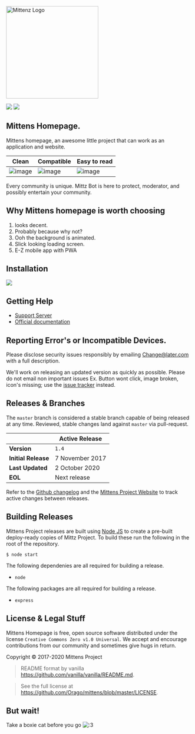 <img src="https://cdn.glitch.com/65f81ac1-5972-4a88-a61a-62585d79cfc0%2Fboxie-2048px.png" alt="Mittenz Logo" height=250 width=250/>

[![](https://img.shields.io/github/license/orago/mittz-bot.svg)](https://github.com/orago/mittens/blob/master/LICENSE)
![](https://img.shields.io/github/commits-since/orago/mittens/master.svg)

## Mittens Homepage.

Mittens homepage, an awesome little project that can work as an application and website.

| Clean                                                                                                         | Compatible                                                                                                   | Easy to read                                                                                                     |
| ------------------------------------------------------------------------------------------------------------- | ------------------------------------------------------------------------------------------------------------- | ------------------------------------------------------------------------------------------------------------- |
| ![image](https://raw.githubusercontent.com/Orago/mittens/master/assets/images/screenshots/Screenshot%202020-10-02%20at%201.21.47%20PM.png) | ![image](https://raw.githubusercontent.com/Orago/mittens/master/assets/images/screenshots/Screenshot%202020-10-02%20at%201.27.38%20PM.png) | ![image](https://raw.githubusercontent.com/Orago/mittens/master/assets/images/screenshots/Screenshot%202020-10-02%20at%201.24.56%20PM.png) |

Every community is unique. Mittz Bot is here to protect, moderator, and possibly entertain your community.

## Why Mittens homepage is worth choosing

1. looks decent.
1. Probably because why not?
1. Ooh the background is animated.
1. Slick looking loading screen.
1. E-Z mobile app with PWA

## Installation

<a href="https://heroku.com/deploy?template=https://github.com/orago/mittens" target="_blank"><img src="https://www.herokucdn.com/deploy/button.svg"></a>


## Getting Help

-   [Support Server](http://discord.gg/zzthRpu)
-   [Official documentation](https://mittenscat.herokuapp.com)

## Reporting Error's or Incompatible Devices.

Please disclose security issues responsibly by emailing Change@later.com with a full description.

We'll work on releasing an updated version as quickly as possible.
Please do not email non important issues Ex. Button wont click, image broken, icon's missing; use the [issue tracker](https://github.com/Orago/mittens/issues) instead.

## Releases & Branches

The `master` branch is considered a stable branch capable of being released at any time. Reviewed, stable changes land against `master` via pull-request.

|                     | Active Release |
| ------------------- | -------------- |
| **Version**         | `1.4`          |
| **Initial Release** | 7 November 2017 |
| **Last Updated**    | 2 October 2020 |
| **EOL**             | Next release   |

Refer to the [Github changelog](https://github.com/Orago/mittens/commits/master) and the [Mittens Project Website](https://mittenscat.herokuapp.com/changes/homepage) to track active changes between releases.

## Building Releases

Mittens Project releases are built using [Node JS](https://http://nodejs.dev/) to create a pre-built deploy-ready copies of Mittz Project. To build these run the following in the root of the repository.

```
$ node start
```

The following dependenies are all required for building a release.

-   `node`

The following packages are all required for building a release.

-   `express`

## License & Legal Stuff

Mittens Homepage is free, open source software distributed under the license `Creative Commons Zero v1.0 Universal`.
We accept and encourage contributions from our community and sometimes give hugs in return.

Copyright © 2017-2020 Mittens Project

> README format by vanilla <Br><https://github.com/vanilla/vanilla/README.md>.

> See the full license at <Br><https://github.com/Orago/mittens/blob/master/LICENSE>.

## But wait!

Take a boxie cat before you go ![:3](https://raw.githubusercontent.com/Orago/mittens/master/assets/images/boxie-x32-big.png)
